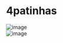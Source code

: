 # 4patinhas
![image](https://user-images.githubusercontent.com/48540484/99196850-9fbfd580-276d-11eb-97ca-d140427ec364.png)
<br>
![image](https://user-images.githubusercontent.com/48540484/99196877-bfef9480-276d-11eb-98ab-ce0345bd41f7.png)
